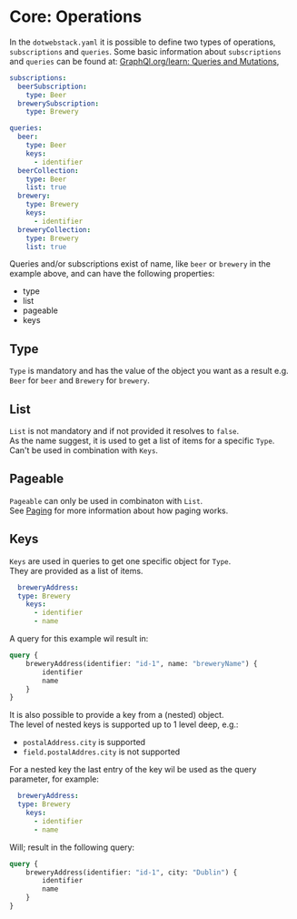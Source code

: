 # Core: Operations

In the `dotwebstack.yaml` it is possible to define two types of operations, `subscriptions` and `queries`.
Some basic information about `subscriptions` and `queries` can be found at:
[GraphQl.org/learn: Queries and Mutations](https://spring.io/projects/spring-boot),

```yaml
subscriptions:
  beerSubscription:
    type: Beer
  brewerySubscription:
    type: Brewery

queries:
  beer:
    type: Beer
    keys:
      - identifier
  beerCollection:
    type: Beer
    list: true
  brewery:
    type: Brewery
    keys:
      - identifier
  breweryCollection:
    type: Brewery
    list: true
```

Queries and/or subscriptions exist of name, like `beer` or `brewery` in the example above, and can have the following properties:
- type
- list
- pageable
- keys

## Type

`Type` is mandatory and has the value of the object you want as a result e.g. `Beer` for `beer` and `Brewery` for `brewery`.

## List

`List` is not mandatory and if not provided it resolves to `false`. <br>
As the name suggest, it is used to get a list of items for a specific `Type`.<br>
Can't be used in combination with `Keys`.<br>

## Pageable

`Pageable` can only be used in combinaton with `List`. <br>
See [Paging](https://dotwebstack.org/dotwebstack-framework/#/core/paging) for more information about how paging works.

## Keys

`Keys` are used in queries to get one specific object for `Type`. <br>
They are provided as a list of items.<br>

```yaml
  breweryAddress:
  type: Brewery
    keys:
      - identifier
      - name
```

A query for this example wil result in:
```graphql
query {
    breweryAddress(identifier: "id-1", name: "breweryName") {
        identifier
        name
    }
}
```

It is also possible to provide a key from a (nested) object.<br>
The level of nested keys is supported up to 1 level deep, e.g.: 
- `postalAddress.city` is supported
- `field.postalAddres.city` is not supported

For a nested key the last entry of the key wil be used as the query parameter, for example:
```yaml
  breweryAddress:
  type: Brewery
    keys:
      - identifier
      - name
```
Will; result in the following query:

```graphql
query {
    breweryAddress(identifier: "id-1", city: "Dublin") {
        identifier
        name
    }
}
```
